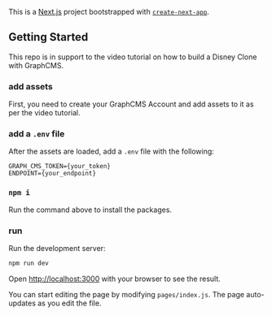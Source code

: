This is a [Next.js](https://nextjs.org/) project bootstrapped with [`create-next-app`](https://github.com/vercel/next.js/tree/canary/packages/create-next-app).

## Getting Started

This repo is in support to the video tutorial on how to build a Disney Clone with GraphCMS.

### add assets

First, you need to create your GraphCMS Account and add assets to it as per the video tutorial.

### add a `.env` file

After the assets are loaded, add a `.env` file with the following:

```
GRAPH_CMS_TOKEN={your_token}
ENDPOINT={your_endpoint}
```

### `npm i`

Run the command above to install the packages.

### run

Run the development server:

```bash
npm run dev
```

Open [http://localhost:3000](http://localhost:3000) with your browser to see the result.

You can start editing the page by modifying `pages/index.js`. The page auto-updates as you edit the file.
